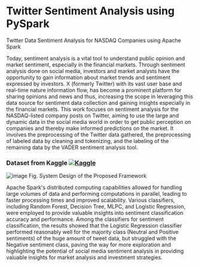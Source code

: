 # Twitter Sentiment Analysis using PySpark 
Twitter Data Sentiment Analysis for NASDAQ Companies using Apache Spark

Today, sentiment analysis is a vital tool to understand public opinion and market sentiment, especially in the financial markets. Through sentiment analysis done on social media, investors and market analysts have the opportunity to gain information about market trends and sentiment expressed by investors. X (formerly Twitter) with its vast user base and real-time nature information flow, has become a prominent platform for sharing opinions and news and thus, increasing the scope in leveraging this data source for sentiment data collection and gaining insights especially in the financial markets. This work focuses on sentiment analysis for the NASDAQ-listed company posts on Twitter, aiming to use the large and dynamic data in the social media world in order to get public perception on companies and thereby make informed predictions on the market. It involves the preprocessing of the Twitter data gathered, the preprocessing of labeled data by cleaning and tokenizing, and the labeling of the remaining data by the VADER sentiment analysis tool.
### Dataset from Kaggle [![Kaggle](https://img.shields.io/badge/Kaggle-20BEFF?style=flat&logo=kaggle&logoColor=white)](https://www.kaggle.com/datasets/omermetinn/tweets-about-the-top-companies-from-2015-to-2020)
 

![image](https://github.com/user-attachments/assets/8e65615f-4f23-4b8e-be80-efc2d87b5b53)
Fig. System Design of the Proposed Framework

Apache Spark's distributed computing capabilities allowed for handling large volumes of data and performing computations in parallel, leading to faster processing times and improved scalability.
Various classifiers, including Random Forest, Decision Tree, MLPC, and Logistic Regression, were employed to provide valuable insights into sentiment classification accuracy and performance.
Among the classifiers for sentiment classification, the results showed that the Logistic Regression classifier performed reasonably well for the majority class (Neutral and Positive sentiments) of the huge amount of tweet data, but struggled with the Negative sentiment class, paving the way for more exploration and highlighting the potential of social media sentiment analysis in providing valuable insights for market analysis and investment strategies.

